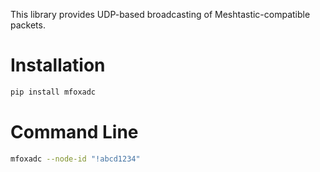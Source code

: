This library provides UDP-based broadcasting of Meshtastic-compatible packets.

# Installation

```bash
pip install mfoxadc
```

# Command Line

```bash
mfoxadc --node-id "!abcd1234"
```
